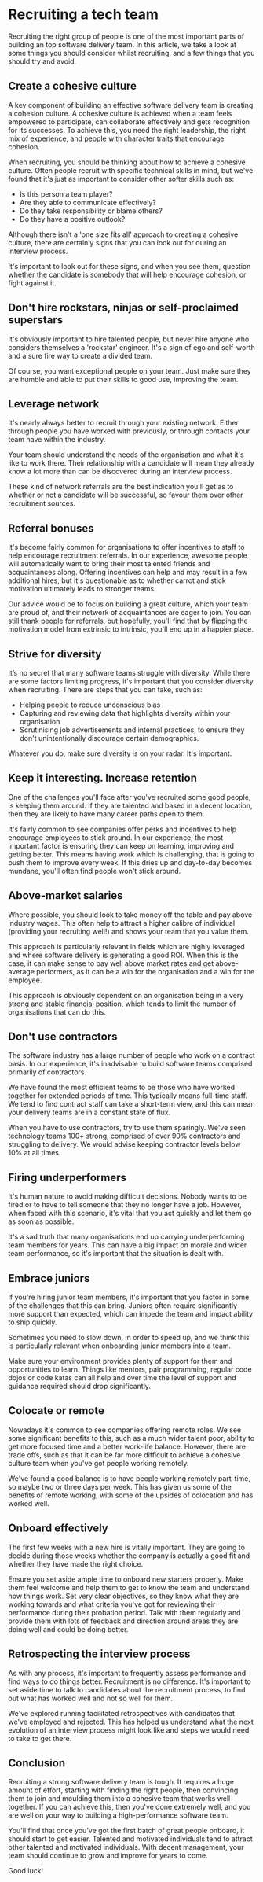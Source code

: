 # Recruiting a tech team

Recruiting the right group of people is one of the most important parts of building an top software delivery team. In this article, we take a look at some things you should consider whilst recruiting, and a few things that you should try and avoid.

## Create a cohesive culture
A key component of building an effective software delivery team is creating a cohesion culture. A cohesive culture is achieved when a team feels empowered to participate, can collaborate effectively and gets recognition for its successes. To achieve this, you need the right leadership, the right mix of experience, and people with character traits that encourage cohesion.

When recruiting, you should be thinking about how to achieve a cohesive culture. Often people recruit with specific technical skills in mind, but we've found that it's just as important to consider other softer skills such as:

 * Is this person a team player?
 * Are they able to communicate effectively?
 * Do they take responsibility or blame others?
 * Do they have a positive outlook?

Although there isn't a 'one size fits all' approach to creating a cohesive culture, there are certainly signs that you can look out for during an interview process.

It's important to look out for these signs, and when you see them, question whether the candidate is somebody that will help encourage cohesion, or fight against it.

## Don't hire rockstars, ninjas or self-proclaimed superstars
It's obviously important to hire talented people, but never hire anyone who considers themselves a 'rockstar' engineer. It's a sign of ego and self-worth and a sure fire way to create a divided team.

Of course, you want exceptional people on your team. Just make sure they are humble and able to put their skills to good use, improving the team.

## Leverage network
It's nearly always better to recruit through your existing network. Either through people you have worked with previously, or through contacts your team have within the industry.

Your team should understand the needs of the organisation and what it's like to work there. Their relationship with a candidate will mean they already know a lot more than can be discovered during an interview process.

These kind of network referrals are the best indication you'll get as to whether or not a candidate will be successful, so favour them over other recruitment sources.

## Referral bonuses
It's become fairly common for organisations to offer incentives to staff to help encourage recruitment referrals. In our experience, awesome people will automatically want to bring their most talented friends and acquaintances along. Offering incentives can help and may result in a few additional hires, but it's questionable as to whether carrot and stick motivation ultimately leads to stronger teams.  

Our advice would be to focus on building a great culture, which your team are proud of, and their network of acquaintances are eager to join. You can still thank people for referrals, but hopefully, you'll find that by flipping the motivation model from extrinsic to intrinsic, you'll end up in a happier place.

##  Strive for diversity
It’s no secret that many software teams struggle with diversity. While there are some factors limiting progress, it's important that you consider diversity when recruiting. There are steps that you can take, such as:

* Helping people to reduce unconscious bias
* Capturing and reviewing data that highlights diversity within your organisation
* Scrutinising job advertisements and internal practices, to ensure they don't unintentionally discourage certain demographics.

Whatever you do, make sure diversity is on your radar. It's important.

## Keep it interesting. Increase retention
One of the challenges you'll face after you've recruited some good people, is keeping them around. If they are talented and based in a decent location, then they are likely to have many career paths open to them.

It's fairly common to see companies offer perks and incentives to help encourage employees to stick around. In our experience, the most important factor is ensuring they can keep on learning, improving and getting better. This means having work which is challenging, that is going to push them to improve every week. If this dries up and day-to-day becomes mundane, you'll often find people won't stick around.

## Above-market salaries
Where possible, you should look to take money off the table and pay above industry wages. This often help to attract a higher calibre of individual (providing your recruiting well!) and shows your team that you value them.

This approach is particularly relevant in fields which are highly leveraged and where software delivery is generating a good ROI. When this is the case, it can make sense to pay well above market rates and get above-average performers, as it can be a win for the organisation and a win for the employee.

This approach is obviously dependent on an organisation being in a very strong and stable financial position, which tends to limit the number of organisations that can do this.

## Don't use contractors
The software industry has a large number of people who work on a contract basis. In our experience, it's inadvisable to build software teams comprised primarily of contractors.

We have found the most efficient teams to be those who have worked together for extended periods of time. This typically means full-time staff. We tend to find contract staff can take a short-term view, and this can mean your delivery teams are in a constant state of flux.

When you have to use contractors, try to use them sparingly. We've seen technology teams 100+ strong, comprised of over 90% contractors and struggling to delivery. We would advise keeping contractor levels below 10% at all times.

## Firing underperformers
It's human nature to avoid making difficult decisions. Nobody wants to be fired or to have to tell someone that they no longer have a job. However, when faced with this scenario, it's vital that you act quickly and let them go as soon as possible.

It's a sad truth that many organisations end up carrying underperforming team members for years. This can have a big impact on morale and wider team performance, so it's important that the situation is dealt with.

## Embrace juniors
If you're hiring junior team members, it's important that you factor in some of the challenges that this can bring. Juniors often require significantly more support than expected, which can impede the team and impact ability to ship quickly.

Sometimes you need to slow down, in order to speed up, and we think this is particularly relevant when onboarding junior members into a team.

Make sure your environment provides plenty of support for them and  opportunities to learn. Things like mentors, pair programming, regular code dojos or code katas can all help and over time the level of support and guidance required should drop significantly.

## Colocate or remote
Nowadays it's common to see companies offering remote roles. We see some significant benefits to this, such as a much wider talent poor, ability to get more focused time and a better work-life balance. However, there are trade offs, such as that it can be far more difficult to achieve a cohesive culture team when you've got people working remotely.

We've found a good balance is to have people working remotely part-time, so maybe two or three days per week. This has given us some of the benefits of remote working, with some of the upsides of colocation and has worked well.  

## Onboard effectively
The first few weeks with a new hire is vitally important. They are going to decide during those weeks whether the company is actually a good fit and whether they have made the right choice.

Ensure you set aside ample time to onboard new starters properly. Make them feel welcome and help them to get to know the team and understand how things work. Set very clear objectives, so they know what they are working towards and what criteria you've got for reviewing their performance during their probation period. Talk with them regularly and provide them with lots of feedback and direction around areas they are doing well and could be doing better.

## Retrospecting the interview process
As with any process, it's important to frequently assess performance and find ways to do things better. Recruitment is no difference. It's important to set aside time to talk to candidates about the recruitment process, to find out what has worked well and not so well for them.

We've explored running facilitated retrospectives with candidates that we've employed and rejected. This has helped us understand what the next evolution of an interview process might look like and steps we would need to take to get there.

## Conclusion
Recruiting a strong software delivery team is tough. It requires a huge amount of effort, starting with finding the right people, then convincing them to join and moulding them into a cohesive team that works well together. If you can achieve this, then you've done extremely well, and you are well on your way to building a high-performance software team.

You'll find that once you've got the first batch of great people onboard, it should start to get easier. Talented and motivated individuals tend to attract other talented and motivated individuals. With decent management, your team should continue to grow and improve for years to come.

Good luck!
